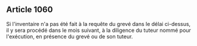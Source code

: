 Article 1060
----
Si l'inventaire n'a pas été fait à la requête du grevé dans le délai ci-dessus,
il y sera procédé dans le mois suivant, à la diligence du tuteur nommé pour
l'exécution, en présence du grevé ou de son tuteur.

